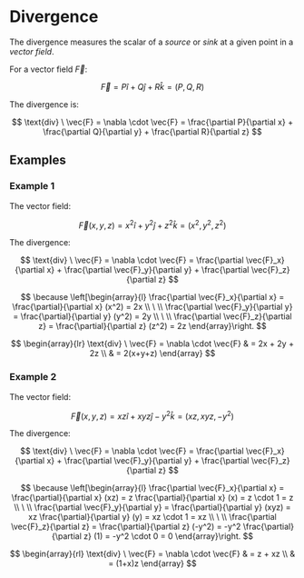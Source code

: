 # Divergence

The divergence measures the scalar of a _source_ or _sink_ at a given point in a _vector field_.

For a vector field $\vec{F}$:

$$
\vec{F} = P\hat{i} + Q\hat{j} + R\hat{k} = (P,Q,R)
$$

The divergence is:

$$
\text{div} \ \vec{F} = \nabla \cdot \vec{F} = \frac{\partial P}{\partial x} + \frac{\partial Q}{\partial y} + \frac{\partial R}{\partial z}
$$

## Examples

### Example 1

The vector field:

$$
\vec{F}(x,y,z) = x^2 \hat{i} + y^2 \hat{j} + z^2 \hat{k} = (x^2, y^2, z^2)
$$

The divergence:

$$
\text{div} \ \vec{F} = \nabla \cdot \vec{F} = \frac{\partial \vec{F}_x}{\partial x} + \frac{\partial \vec{F}_y}{\partial y} + \frac{\partial \vec{F}_z}{\partial z}
$$

$$
\because \left[\begin{array}{l}
\frac{\partial \vec{F}_x}{\partial x} = \frac{\partial}{\partial x} (x^2) = 2x
\\
\ 
\\
\frac{\partial \vec{F}_y}{\partial y} = \frac{\partial}{\partial y} (y^2) = 2y
\\
\ 
\\
\frac{\partial \vec{F}_z}{\partial z} = \frac{\partial}{\partial z} (z^2) = 2z
\end{array}\right.
$$

$$
\begin{array}{lr}
\text{div} \ \vec{F} = \nabla \cdot \vec{F} & = 2x + 2y + 2z
\\
& = 2(x+y+z)
\end{array}
$$

### Example 2

The vector field:

$$
\vec{F}(x,y,z) = xz \hat{i} + xyz \hat{j} - y^2 \hat{k} = (xz, xyz, -y^2)
$$

The divergence:

$$
\text{div} \ \vec{F} = \nabla \cdot \vec{F} = \frac{\partial \vec{F}_x}{\partial x} + \frac{\partial \vec{F}_y}{\partial y} + \frac{\partial \vec{F}_z}{\partial z}
$$

$$
\because \left[\begin{array}{l}
\frac{\partial \vec{F}_x}{\partial x} = \frac{\partial}{\partial x} (xz) = z \frac{\partial}{\partial x} (x) = z \cdot 1 = z
\\
\ 
\\
\frac{\partial \vec{F}_y}{\partial y} = \frac{\partial}{\partial y} (xyz) = xz \frac{\partial}{\partial y} (y) = xz \cdot 1 = xz
\\
\ 
\\
\frac{\partial \vec{F}_z}{\partial z} = \frac{\partial}{\partial z} (-y^2) = -y^2 \frac{\partial}{\partial z} (1) = -y^2 \cdot 0 = 0
\end{array}\right.
$$

$$
\begin{array}{rl}
\text{div} \ \vec{F} = \nabla \cdot \vec{F} & = z + xz
\\
& = (1+x)z
\end{array}
$$
